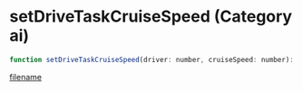 # setDriveTaskCruiseSpeed (Category ai)

```js
function setDriveTaskCruiseSpeed(driver: number, cruiseSpeed: number): void
```

[filename](setDriveTaskCruiseSpeed_m.md ':include')